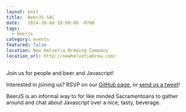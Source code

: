 ```yaml
---
layout: post
title:  BeerJS SAC
date:   2014-10-08 18:00:00 -0700
tags:
  - beerjs
category: events
featured: false
location: New Helvetia Brewing Company
location_url: http://newhelvetiabrew.com/
---
```


Join us for people and beer and Javascript!

Interested in joining us? RSVP on our
[GitHub page](https://github.com/beerjs/sac/issues/5), or
[send us a tweet](https://twitter.com/beerjs_sac)!

<!-- more -->

BeerJS is an informal way to for like minded Sacramentoans to gather around and
chat about Javascript over a nice, tasty, beverage.
